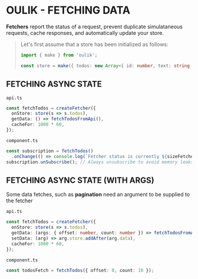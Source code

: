 # OULIK - FETCHING DATA #

**Fetchers** report the status of a request, prevent duplicate simulataneous requests, cache responses, and automatically update your store. 

>Let's first assume that a store has been initialized as follows:
>```Typescript
>import { make } from 'oulik';
>
>const store = make({ todos: new Array<{ id: number, text: string }>() }); 
>```

## FETCHING ASYNC STATE ##

`api.ts`
```Typescript
const fetchTodos = createFetcher({
  onStore: store(s => s.todos),
  getData: () => fetchTodosFromApi(),
  cacheFor: 1000 * 60,
});
```

`component.ts`
```Typescript
const subscription = fetchTodos()
  .onChange(() => console.log(`Fetcher status is currently ${sizeFetcher.status}`));
subscription.unSubscribe(); // Always unsubscribe to avoid memory leaks
```

## FETCHING ASYNC STATE (WITH ARGS) ##
Some data fetches, such as **pagination** need an argument to be supplied to the fetcher

`api.ts`
```Typescript
const fetchTodos = createFetcher({
  onStore: store(s => s.todos),
  getData: (args: { offset: number, count: number }) => fetchTodosFromApi(offset, count),
  setData: (arg) => arg.store.addAfter(arg.data),
  cacheFor: 1000 * 60,
});
```

`component.ts`
```Typescript
const todosFetch = fetchTodos({ offset: 0, count: 10 });
```